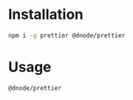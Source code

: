 # Installation

```bash
npm i -g prettier @dnode/prettier
```

# Usage

```bash
@dnode/prettier
```
